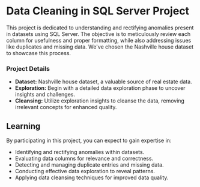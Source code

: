 # Data Cleaning in SQL Server Project

This project is dedicated to understanding and rectifying anomalies present in datasets using SQL Server. The objective is to meticulously review each column for usefulness and proper formatting, while also addressing issues like duplicates and missing data. We've chosen the Nashville house dataset to showcase this process.

### Project Details

- **Dataset:** Nashville house dataset, a valuable source of real estate data.
- **Exploration:** Begin with a detailed data exploration phase to uncover insights and challenges.
- **Cleansing:** Utilize exploration insights to cleanse the data, removing irrelevant concepts for enhanced quality.


## Learning

By participating in this project, you can expect to gain expertise in:

- Identifying and rectifying anomalies within datasets.
- Evaluating data columns for relevance and correctness.
- Detecting and managing duplicate entries and missing data.
- Conducting effective data exploration to reveal patterns.
- Applying data cleansing techniques for improved data quality.
